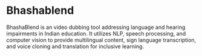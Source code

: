 # Bhashablend
BhashaBlend is an video dubbing tool addressing language and hearing impairments in Indian education. It utilizes NLP, speech processing, and computer vision to provide multilingual content, sign language transcription, and voice cloning and translation for inclusive learning.
